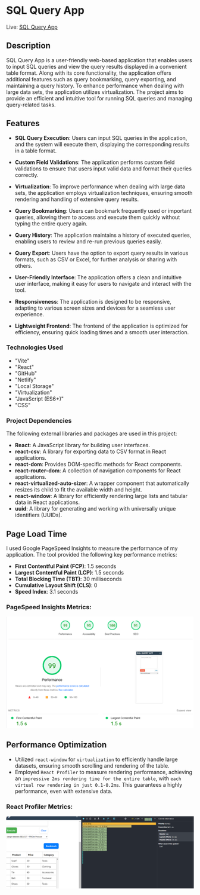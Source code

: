 # SQL Query App

Live: [SQL Query App](https://transcendent-malabi-550033.netlify.app/)

## Description

SQL Query App is a user-friendly web-based application that enables users to input SQL queries and view the query results displayed in a convenient table format. Along with its core functionality, the application offers additional features such as query bookmarking, query exporting, and maintaining a query history. To enhance performance when dealing with large data sets, the application utilizes virtualization. The project aims to provide an efficient and intuitive tool for running SQL queries and managing query-related tasks.

## Features

-   **SQL Query Execution**: Users can input SQL queries in the application, and the system will execute them, displaying the corresponding results in a table format.

-   **Custom Field Validations**: The application performs custom field validations to ensure that users input valid data and format their queries correctly.

-   **Virtualization**: To improve performance when dealing with large data sets, the application employs virtualization techniques, ensuring smooth rendering and handling of extensive query results.

-   **Query Bookmarking**: Users can bookmark frequently used or important queries, allowing them to access and execute them quickly without typing the entire query again.

-   **Query History**: The application maintains a history of executed queries, enabling users to review and re-run previous queries easily.

-   **Query Export**: Users have the option to export query results in various formats, such as CSV or Excel, for further analysis or sharing with others.

-   **User-Friendly Interface**: The application offers a clean and intuitive user interface, making it easy for users to navigate and interact with the tool.

-   **Responsiveness**: The application is designed to be responsive, adapting to various screen sizes and devices for a seamless user experience.

-   **Lightweight Frontend**: The frontend of the application is optimized for efficiency, ensuring quick loading times and a smooth user interaction.

### Technologies Used

-   "Vite"
-   "React"
-   "GitHub"
-   "Netlify"
-   "Local Storage"
-   "Virtualization"
-   "JavaScript (ES6+)"
-   "CSS"

### Project Dependencies

The following external libraries and packages are used in this project:

-   **React**: A JavaScript library for building user interfaces.
-   **react-csv**: A library for exporting data to CSV format in React applications.
-   **react-dom**: Provides DOM-specific methods for React components.
-   **react-router-dom**: A collection of navigation components for React applications.
-   **react-virtualized-auto-sizer**: A wrapper component that automatically resizes its child to fit the available width and height.
-   **react-window**: A library for efficiently rendering large lists and tabular data in React applications.
-   **uuid**: A library for generating and working with universally unique identifiers (UUIDs).

## Page Load Time

I used Google PageSpeed Insights to measure the performance of my application. The tool provided the following key performance metrics:

-   **First Contentful Paint (FCP)**: 1.5 seconds
-   **Largest Contentful Paint (LCP)**: 1.5 seconds
-   **Total Blocking Time (TBT)**: 30 milliseconds
-   **Cumulative Layout Shift (CLS)**: 0
-   **Speed Index**: 3.1 seconds

### PageSpeed Insights Metrics:

![image](/docs/images/google-pagespeed-insights.png)

## Performance Optimization

-   Utilized `react-window` for `virtualization` to efficiently handle large datasets, ensuring smooth scrolling and rendering of the table.
-   Employed `React Profiler` to measure rendering performance, achieving an `impressive 2ms rendering time for the entire table`, with `each virtual row rendering in just 0.1-0.2ms`. This guarantees a highly performance, even with extensive data.

### React Profiler Metrics:

![image](/docs/images/react-profiler-virtualized-table-performance.png)
